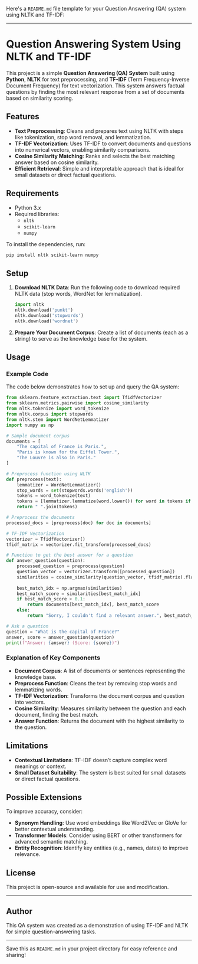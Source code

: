 Here's a `README.md` file template for your Question Answering (QA) system using NLTK and TF-IDF:

---

# Question Answering System Using NLTK and TF-IDF

This project is a simple **Question Answering (QA) System** built using **Python**, **NLTK** for text preprocessing, and **TF-IDF** (Term Frequency-Inverse Document Frequency) for text vectorization. This system answers factual questions by finding the most relevant response from a set of documents based on similarity scoring.

## Features

- **Text Preprocessing**: Cleans and prepares text using NLTK with steps like tokenization, stop word removal, and lemmatization.
- **TF-IDF Vectorization**: Uses TF-IDF to convert documents and questions into numerical vectors, enabling similarity comparisons.
- **Cosine Similarity Matching**: Ranks and selects the best matching answer based on cosine similarity.
- **Efficient Retrieval**: Simple and interpretable approach that is ideal for small datasets or direct factual questions.

## Requirements

- Python 3.x
- Required libraries:
  - `nltk`
  - `scikit-learn`
  - `numpy`

To install the dependencies, run:
```bash
pip install nltk scikit-learn numpy
```

## Setup

1. **Download NLTK Data**: Run the following code to download required NLTK data (stop words, WordNet for lemmatization).
   ```python
   import nltk
   nltk.download('punkt')
   nltk.download('stopwords')
   nltk.download('wordnet')
   ```

2. **Prepare Your Document Corpus**: Create a list of documents (each as a string) to serve as the knowledge base for the system.

## Usage

### Example Code

The code below demonstrates how to set up and query the QA system:

```python
from sklearn.feature_extraction.text import TfidfVectorizer
from sklearn.metrics.pairwise import cosine_similarity
from nltk.tokenize import word_tokenize
from nltk.corpus import stopwords
from nltk.stem import WordNetLemmatizer
import numpy as np

# Sample document corpus
documents = [
    "The capital of France is Paris.",
    "Paris is known for the Eiffel Tower.",
    "The Louvre is also in Paris."
]

# Preprocess function using NLTK
def preprocess(text):
    lemmatizer = WordNetLemmatizer()
    stop_words = set(stopwords.words('english'))
    tokens = word_tokenize(text)
    tokens = [lemmatizer.lemmatize(word.lower()) for word in tokens if word.isalpha() and word.lower() not in stop_words]
    return " ".join(tokens)

# Preprocess the documents
processed_docs = [preprocess(doc) for doc in documents]

# TF-IDF Vectorization
vectorizer = TfidfVectorizer()
tfidf_matrix = vectorizer.fit_transform(processed_docs)

# Function to get the best answer for a question
def answer_question(question):
    processed_question = preprocess(question)
    question_vector = vectorizer.transform([processed_question])
    similarities = cosine_similarity(question_vector, tfidf_matrix).flatten()
    
    best_match_idx = np.argmax(similarities)
    best_match_score = similarities[best_match_idx]
    if best_match_score > 0.1:
        return documents[best_match_idx], best_match_score
    else:
        return "Sorry, I couldn't find a relevant answer.", best_match_score

# Ask a question
question = "What is the capital of France?"
answer, score = answer_question(question)
print(f"Answer: {answer} (Score: {score})")
```

### Explanation of Key Components

- **Document Corpus**: A list of documents or sentences representing the knowledge base.
- **Preprocess Function**: Cleans the text by removing stop words and lemmatizing words.
- **TF-IDF Vectorization**: Transforms the document corpus and question into vectors.
- **Cosine Similarity**: Measures similarity between the question and each document, finding the best match.
- **Answer Function**: Returns the document with the highest similarity to the question.

## Limitations

- **Contextual Limitations**: TF-IDF doesn’t capture complex word meanings or context.
- **Small Dataset Suitability**: The system is best suited for small datasets or direct factual questions.

## Possible Extensions

To improve accuracy, consider:
- **Synonym Handling**: Use word embeddings like Word2Vec or GloVe for better contextual understanding.
- **Transformer Models**: Consider using BERT or other transformers for advanced semantic matching.
- **Entity Recognition**: Identify key entities (e.g., names, dates) to improve relevance.

## License

This project is open-source and available for use and modification.

---

## Author

This QA system was created as a demonstration of using TF-IDF and NLTK for simple question-answering tasks.

---

Save this as `README.md` in your project directory for easy reference and sharing!
